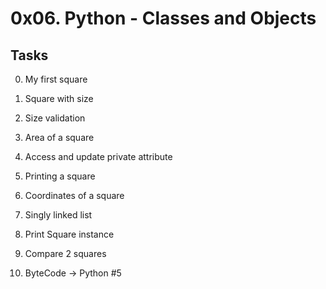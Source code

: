 # 0x06. Python - Classes and Objects 
## Tasks

0. My first square 



1. Square with size 




2. Size validation 



3. Area of a square 





4. Access and update private attribute 






5. Printing a square 






6. Coordinates of a square 







7. Singly linked list 






8. Print Square instance 






9. Compare 2 squares 






10. ByteCode -> Python #5 






